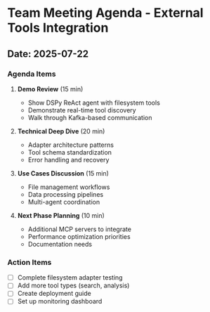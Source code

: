 # Team Meeting Agenda - External Tools Integration

## Date: 2025-07-22

### Agenda Items

1. **Demo Review** (15 min)
   - Show DSPy ReAct agent with filesystem tools
   - Demonstrate real-time tool discovery
   - Walk through Kafka-based communication

2. **Technical Deep Dive** (20 min)
   - Adapter architecture patterns
   - Tool schema standardization  
   - Error handling and recovery

3. **Use Cases Discussion** (15 min)
   - File management workflows
   - Data processing pipelines
   - Multi-agent coordination

4. **Next Phase Planning** (10 min)
   - Additional MCP servers to integrate
   - Performance optimization priorities
   - Documentation needs

### Action Items
- [ ] Complete filesystem adapter testing
- [ ] Add more tool types (search, analysis)  
- [ ] Create deployment guide
- [ ] Set up monitoring dashboard